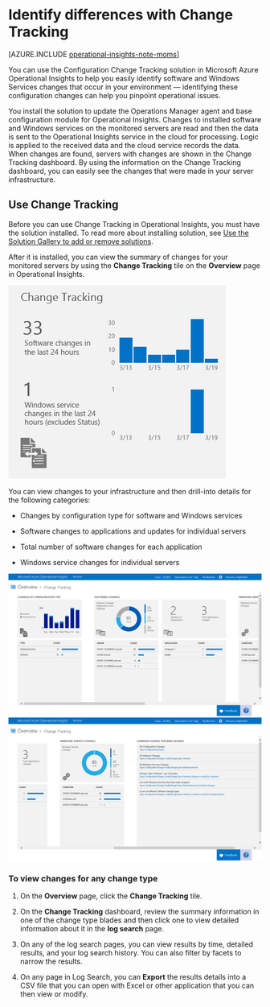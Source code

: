 <properties
   pageTitle="Identify differences with Change Tracking"
   description="Use the Configuration Change Tracking solution in Microsoft Azure Operational Insights to help you easily identify software and Windows Services changes that occur in your environment"
   services="operational-insights"
   documentationCenter=""
   authors="bandersmsft"
   manager="jwhit"
   editor="" />
<tags
   ms.service="operational-insights"
   ms.devlang="na"
   ms.topic="article"
   ms.tgt_pltfrm="na"
   ms.workload="na"
   ms.date="05/11/2015"
   ms.author="banders" />

# Identify differences with Change Tracking

[AZURE.INCLUDE [operational-insights-note-moms](../includes/operational-insights-note-moms.md)]

You can use the Configuration Change Tracking solution in Microsoft Azure Operational Insights to help you easily identify software and Windows Services changes that occur in your environment — identifying these configuration changes can help you pinpoint operational issues.

You install the solution to update the Operations Manager agent and base configuration module for Operational Insights. Changes to installed software and Windows services on the monitored servers are read and then the data is sent to the Operational Insights service in the cloud for processing. Logic is applied to the received data and the cloud service records the data. When changes are found, servers with changes are shown in the Change Tracking dashboard. By using the information on the Change Tracking dashboard, you can easily see the changes that were made in your server infrastructure.

## Use Change Tracking

Before you can use Change Tracking in Operational Insights, you must have the solution installed. To read more about installing solution, see [Use the Solution Gallery to add or remove solutions](operational-insights-add-solution.md).

After it is installed, you can view the summary of changes for your monitored servers by using the **Change Tracking** tile on the **Overview** page in Operational Insights.

![image of Change Tracking tile](./media/operational-insights-change-tracking/overview-change-track.png)

You can view changes to your infrastructure and then drill-into details for the following categories:

- Changes by configuration type for software and Windows services

- Software changes to applications and updates for individual servers

- Total number of software changes for each application

- Windows service changes for individual servers

![image of Change Tracking dashboard](./media/operational-insights-change-tracking/gallery-changetracking-01.png)
![image of Change Tracking dashboard](./media/operational-insights-change-tracking/gallery-changetracking-02.png)

### To view changes for any change type

1. On the **Overview** page, click the **Change Tracking** tile.

2. On the **Change Tracking** dashboard, review the summary information in one of the change type blades and then click one to view detailed information about it in the **log search** page.

3. On any of the log search pages, you can view results by time, detailed results, and your log search history. You can also filter by facets to narrow the results.

4. On any page in Log Search, you can **Export** the results details into a CSV file that you can open with Excel or other application that you can then view or modify.
